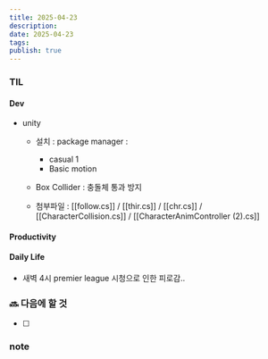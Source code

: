```yaml
---
title: 2025-04-23
description: 
date: 2025-04-23
tags: 
publish: true
---
```


### TIL
#### Dev
- unity
	- 설치 : package manager : 
		- casual 1
		- Basic motion
	- Box Collider : 충돌체 통과 방지

	- 첨부파일 :
		[[follow.cs]] / [[thir.cs]] / [[chr.cs]] / [[CharacterCollision.cs]] / [[CharacterAnimController (2).cs]]
#### Productivity

#### Daily Life
- 새벽 4시 premier league  시청으로 인한 피로감..

### 🔜 다음에 할 것
- [ ] 


### note

